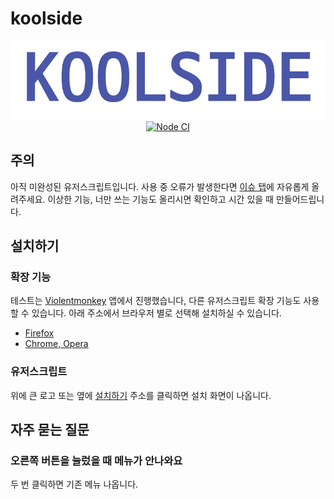 # koolside

<p align="center">
  <a href="https://github.com/toriato/koolside/raw/master/dist/lib.user.js"><img src="docs/logo.png" alt="KOOLSIDE"></a>
  <a href="https://github.com/toriato/koolside/actions?query=workflow%3A%22Node+CI%22">
    <img src="https://github.com/toriato/koolside/workflows/Node%20CI/badge.svg" alt="Node CI">
  </a>
<p>

## 주의
아직 미완성된 유저스크립트입니다. 사용 중 오류가 발생한다면 [이슈 탭](https://github.com/toriato/koolside/issues)에 자유롭게 올려주세요. 이상한 기능, 너만 쓰는 기능도 올리시면 확인하고 시간 있을 때 만들어드립니다.

## 설치하기

### 확장 기능
테스트는 [Violentmonkey](https://violentmonkey.github.io/) 앱에서 진행했습니다, 다른 유저스크립트 확장 기능도 사용할 수 있습니다. 아래 주소에서 브라우저 별로 선택해 설치하실 수 있습니다.

- [Firefox](https://addons.mozilla.org/ko/firefox/addon/violentmonkey)
- [Chrome, Opera](https://chrome.google.com/webstore/detail/violentmonkey/jinjaccalgkegednnccohejagnlnfdag)

### 유저스크립트
위에 큰 로고 또는 옆에 [설치하기](https://github.com/toriato/koolside/raw/master/dist/lib.user.js) 주소를 클릭하면 설치 화면이 나옵니다.

## 자주 묻는 질문

### 오른쪽 버튼을 눌렀을 때 메뉴가 안나와요
두 번 클릭하면 기존 메뉴 나옵니다.
